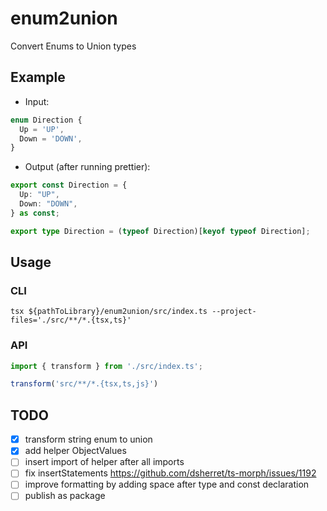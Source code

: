 # enum2union

Convert Enums to Union types

## Example

- Input:
```ts
enum Direction {
  Up = 'UP',
  Down = 'DOWN',
}
```

- Output (after running prettier):
```ts
export const Direction = {
  Up: "UP",
  Down: "DOWN",
} as const;

export type Direction = (typeof Direction)[keyof typeof Direction];
```


## Usage

### CLI

```shell
tsx ${pathToLibrary}/enum2union/src/index.ts --project-files='./src/**/*.{tsx,ts}'
```

### API

```ts
import { transform } from './src/index.ts';

transform('src/**/*.{tsx,ts,js}')
```

## TODO

- [x] transform string enum to union
- [x] add helper ObjectValues<T>
- [ ] insert import of helper after all imports
- [ ] fix insertStatements https://github.com/dsherret/ts-morph/issues/1192
- [ ] improve formatting by adding space after type and const declaration
- [ ] publish as package

